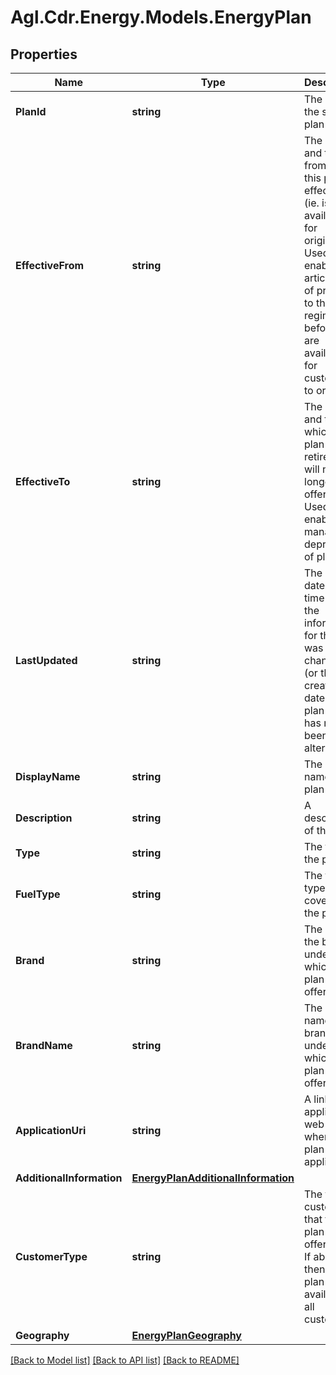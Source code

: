 # Agl.Cdr.Energy.Models.EnergyPlan

## Properties

Name | Type | Description | Notes
------------ | ------------- | ------------- | -------------
**PlanId** | **string** | The ID of the specific plan | 
**EffectiveFrom** | **string** | The date and time from which this plan is effective (ie. is available for origination). Used to enable the articulation of products to the regime before they are available for customers to originate | [optional] 
**EffectiveTo** | **string** | The date and time at which this plan will be retired and will no longer be offered. Used to enable the managed deprecation of plans | [optional] 
**LastUpdated** | **string** | The last date and time that the information for this plan was changed (or the creation date for the plan if it has never been altered) | 
**DisplayName** | **string** | The display name of the plan | [optional] 
**Description** | **string** | A description of the plan | [optional] 
**Type** | **string** | The type of the plan | 
**FuelType** | **string** | The fuel types covered by the plan | 
**Brand** | **string** | The ID of the brand under which this plan is offered | 
**BrandName** | **string** | The display name of the brand under which this plan is offered | 
**ApplicationUri** | **string** | A link to an application web page where this plan can be applied for | [optional] 
**AdditionalInformation** | [**EnergyPlanAdditionalInformation**](EnergyPlanAdditionalInformation.md) |  | [optional] 
**CustomerType** | **string** | The type of customer that the plan is offered to.  If absent then the plan is available to all customers | [optional] 
**Geography** | [**EnergyPlanGeography**](EnergyPlanGeography.md) |  | [optional] 

[[Back to Model list]](../README.md#documentation-for-models) [[Back to API list]](../README.md#documentation-for-api-endpoints) [[Back to README]](../README.md)

